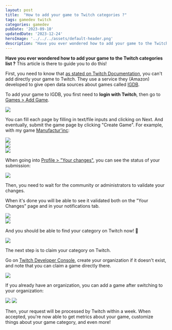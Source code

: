 ```yaml
---
layout: post
title:  "How to add your game to Twitch categories ?"
tags: gamedev twitch
categories: gamedev
pubDate: '2023-09-10'
updatedDate: '2023-12-24'
heroImage: '../../../assets/default-header.png'
description: "Have you ever wondered how to add your game to the Twitch categories list ?\nThis article is there to guide you to do this!"
---
```


**Have you ever wondered how to add your game to the Twitch categories list ?**
This article is there to guide you to do this!  

First, you need to know that [as stated on Twitch Documentation](https://help.twitch.tv/s/article/adding-a-game-and-box-art-to-the-directory), you can't add directly your game to Twitch. They use a service they (Amazon) developed to give open data sources about games called [IGDB](https://www.igdb.com).

To add your game to IGDB, you first need to **login with Twitch**, then go to [Games > Add Game](https://www.igdb.com/games/new).

![](/assets/img/2023-09-10_AddGame_Empty.png)

You can fill each page by filling in text/file inputs and clicking on Next. And eventually, submit the game page by clicking "Create Game". For example, with my game [Manufactur'inc](https://store.steampowered.com/app/2146380/Manufactur_inc/):

![](/assets/img/2023-09-10_AddGame_Filled_1.png)  
![](/assets/img/2023-09-10_AddGame_Filled_2.png)  
![](/assets/img/2023-09-10_AddGame_Filled_3.png)  

When going into [Profile > "Your changes"](https://www.igdb.com/karma_hunters/changes), you can see the status of your submission:

![](/assets/img/2023-09-10_YourChanges_Pending.png)

Then, you need to wait for the community or administrators to validate your changes.

When it's done you will be able to see it validated both on the "Your Changes" page and in your notifications tab.

![](/assets/img/2023-09-10_YourChanges_Validated.png)  
![](/assets/img/2023-09-10_IGDB_Notif.png)  

And you should be able to find your category on Twitch now! 🎉

![](/assets/img/2023-09-10_Twitch_Category.png)

The next step is to claim your category on Twitch.

Go on [Twitch Developer Console](https://dev.twitch.tv/console), create your organization if it doesn't exist, and note that you can claim a game directly there.

![](/assets/img/2023-09-10_Twitch_Create_Org.png)

If you already have an organization, you can add a game after switching to your organization:

![](/assets/img/2023-09-10_Twitch_Add_Game.png)
![](/assets/img/2023-09-10_Twitch_Add_Game_2.png)

Then, your request will be processed by Twitch within a week.
When accepted, you're now able to get metrics about your game, customize things about your game category, and even more!